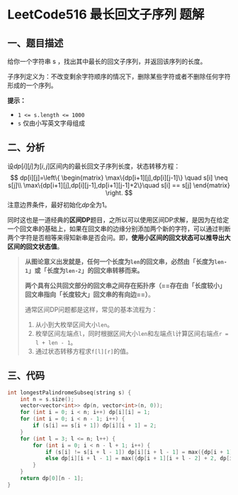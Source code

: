 # LeetCode516 最长回文子序列 题解

## 一、题目描述

给你一个字符串 s ，找出其中最长的回文子序列，并返回该序列的长度。

子序列定义为：不改变剩余字符顺序的情况下，删除某些字符或者不删除任何字符形成的一个序列。

**提示：**

- `1 <= s.length <= 1000`
- `s` 仅由小写英文字母组成



## 二、分析

设$dp[i][j]$为$[i,j]$区间内的最长回文子序列长度，状态转移方程：
$$
dp[i][j]=\left\{
\begin{matrix}
\max\{dp[i+1][j],dp[i][j-1]\} \quad s[i] \neq s[j]\\
\max\{dp[i+1][j],dp[i][j-1],dp[i+1][j-1]+2\}\quad s[i] == s[j]
\end{matrix}
\right.
$$
注意边界条件，最好初始化$dp$全为1。

同时这也是一道经典的**区间DP**题目，之所以可以使用区间DP求解，是因为在给定一个回文串的基础上，如果在回文串的边缘分别添加两个新的字符，可以通过判断两个字符是否相等来得知新串是否会问。即，**使用小区间的回文状态可以推导出大区间的回文状态值**。

> **从图论意义出发就是，任何一个长度为`len`的回文串，必然由「长度为`len-1`」或「长度为`len-2`」的回文串转移而来。**
>
> **两个具有公共回文部分的回文串之间存在拓扑序（==存在由「长度较小」回文串指向「长度较大」回文串的有向边==）**。
>
> 通常区间DP问题都是这样，常见的基本流程为：
>
> 1. 从小到大枚举区间大小`len`。
> 2. 枚举区间左端点`l`，同时根据区间大小`len`和左端点`l`计算区间右端点`r = l + len - 1`。
> 3. 通过状态转移方程求`f[l][r]`的值。



## 三、代码

```c++
int longestPalindromeSubseq(string s) {
    int n = s.size();
    vector<vector<int>> dp(n, vector<int>(n, 0));
    for (int i = 0; i < n; i++) dp[i][i] = 1;
    for (int i = 0; i < n - 1; i++) {
        if (s[i] == s[i + 1]) dp[i][i + 1] = 2;
    }
    for (int l = 3; l <= n; l++) {
        for (int i = 0; i < n - l + 1; i++) {
            if (s[i] != s[i + l - 1]) dp[i][i + l - 1] = max({dp[i + 1][i + l - 1], dp[i][i + l - 2]});
            else dp[i][i + l - 1] = max({dp[i + 1][i + l - 2] + 2, dp[i + 1][i + l - 1], dp[i][i + l - 2]});
        }
    }
    return dp[0][n - 1];
}
```

